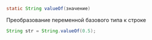 
```Java
static String valueOf(значение)
```
Преобразование переменной базового типа к строке

```Java
String str = String.valueOf(0.5);
```

